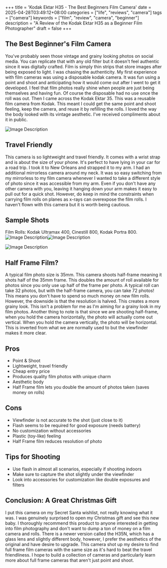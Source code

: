 +++
title = 'Kodak Ektar H35 - The Best Beginners Film Camera'
date = 2025-04-28T03:49:12+08:00
categories = ["life", "reviews", "camera"]
tags = ["camera"]
keywords = ["film", "review", "camera", "beginner"]
description = "A Review of the Kodak Ektar H35 as a Beginner Film Photographer"
draft = false
+++

## The Best Beginner's Film Camera
You've probably seen those vintage and grainy looking photos on social media. You can replicate that with any old filter but it doesn't feel authentic since it was digitally crafted. Film is simply thin strips that store images after being exposed to light. I was chasing the authenticity. My first experience with film cameras was using a disposable kodak camera. It was fun using a point and shoot and anticipating how it would come out after I went to get it developed. I feel that film photos really shine when people are just being themselves and having fun. Of course the disposable had no use once the roll was out. Then I came across the Kodak Ektar 35. This was a reusable film camera from Kodak. This meant I could get the same point and shoot feeling, keep the camera, and reuse it by refilling the rolls. I loved the way the body looked with its vintage aesthetic. I've received compliments about it in public. 

![Image Description](/images/KodakEktraH35.jpg)
## Travel Friendly
This camera is so lightweight and travel friendly. It comes with a wrist strap and is about the size of your phone. It's perfect to have lying in your car for a road trip. I took it to New Orleans and strapped it to my arm. I had an additional mirrorless camera around my neck. It was so easy switching from my mirrorless to my film camera whenever I wanted to take a different style of photo since it was accessible from my arm. Even if you don't have any other camera with you, leaving it hanging down your arm makes it easy to pull out for a quick shot. However, do keep in mind the constraints when carrying film rolls on planes as x-rays can overexpose the film rolls. I haven't flown with this camera but it is worth being cautious. 
## Sample Shots
Film Rolls: Kodak Ultramax 400, Cinestill 800, Kodak Portra 800.
![Image Description](/images/Yash.jpg)![Image Description](/images/NOLA.jpg)

![Image Description](/images/Sven.jpg)

## Half Frame Film?

A typical film photo size is 35mm. This camera shoots half-frame meaning it shots half of the 35mm frame. This doubles the amount of roll available for photos since you only use up half of the frame per photo. A typical roll can take 32 photos, but with the half-frame camera, you can take 72 photos! This means you don't have to spend so much money on new film rolls. However, the downside is that the resolution is halved. This creates a more grainy look. This isn't a problem for me as I'm aiming for a grainy look in my film photos. Another thing to note is that since we are shooting half-frame, when you hold the camera horizontally, the photo will actually come out vertical. When you hold the camera vertically, the photo will be horizontal. This is inverted from what we are normally used to but the viewfinder makes it more clear. 
## Pros

- Point & Shoot 
- Lightweight, travel friendly
- Cheap entry price
- Produces quality film photos with unique charm
- Aesthetic body
- Half Frame film lets you double the amount of photos taken (saves money on rolls)

## Cons

- Viewfinder is not accurate to the shot (just close to it)
- Flash seems to be required for good exposure (needs battery)
- No customization without accessories 
- Plastic (toy-like) feeling 
- Half Frame film reduces resolution of photo
## Tips for Shooting
- Use flash in almost all scenarios, especially if shooting indoors
- Make sure to capture the shot slightly under the viewfinder 
- Look into accessories for customization like double exposures and filters
## Conclusion: A Great Christmas Gift

I put this camera on my Secret Santa wishlist, not really knowing what it was. I was genuinely surprised to open my Christmas gift and see this new baby. I thoroughly recommend this product to anyone interested in getting into film photography and don't want to dump a ton of money on a film camera and rolls. There is a newer version called the H35N, which has a glass lens and slightly different body, however, I prefer the aesthetics of the original and have desire to upgrade. This camera shot up my desire to find full frame film cameras with the same size as it's hard to beat the travel friendliness. I hope to build a collection of cameras and particularly learn more about full frame cameras that aren't just point and shoot.

